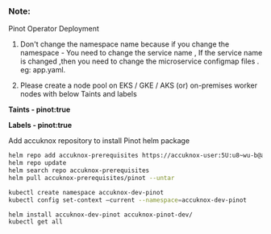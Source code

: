 ### Note:
Pinot Operator Deployment
1. Don't change the namespace name because if you change the namespace - You need to change the service name , If the service name is changed ,then you need to change the microservice configmap files . eg: app.yaml.

2. Please create a node pool on EKS / GKE / AKS (or) on-premises worker nodes with below Taints and labels

<b>Taints - pinot:true

Labels - pinot:true</b>

Add accuknox repository to install Pinot helm package

```sh
helm repo add accuknox-prerequisites https://accuknox-user:5U:u8~wu-b@agents.accuknox.com/repository/accuknox-prerequisites
helm repo update
helm search repo accuknox-prerequisites
helm pull accuknox-prerequisites/pinot --untar
```
```sh
kubectl create namespace accuknox-dev-pinot
kubectl config set-context –current --namespace=accuknox-dev-pinot
```

```sh
helm install accuknox-dev-pinot accuknox-pinot-dev/
kubectl get all
```